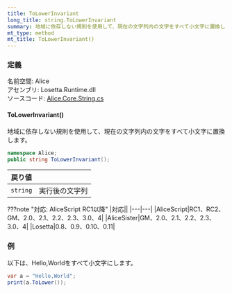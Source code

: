 ```yaml
---
title: ToLowerInvariant
long_title: string.ToLowerInvariant
summary: 地域に依存しない規則を使用して、現在の文字列内の文字をすべて小文字に置換します。
mt_type: method
mt_title: ToLowerInvariant()
---
```


### 定義
名前空間: Alice<br/>
アセンブリ: Losetta.Runtime.dll<br/>
ソースコード: [Alice.Core.String.cs](https://github.com/WSOFT-Project/Losetta/blob/master/Losetta.Runtime/Core/Extension/Alice.Core.String.cs)

#### ToLowerInvariant()

地域に依存しない規則を使用して、現在の文字列内の文字をすべて小文字に置換します。

```cs title="AliceScript"
namespace Alice;
public string ToLowerInvariant();
```

|戻り値| |
|-|-|
|`string`|実行後の文字列|

???note "対応: AliceScript RC1以降"
    |対応||
    |---|---|
    |AliceScript|RC1、RC2、GM、2.0、2.1、2.2、2.3、3.0、4|
    |AliceSister|GM、2.0、2.1、2.2、2.3、3.0、4|
    |Losetta|0.8、0.9、0.10、0.11|

### 例
以下は、Hello,Worldをすべて小文字にします。

```cs title="AliceScript"
var a = "Hello,World";
print(a.ToLower()); 
```
